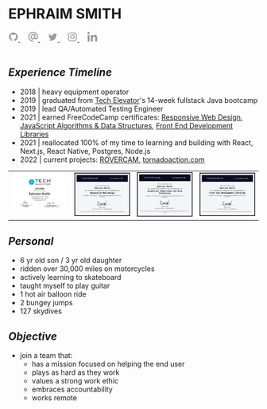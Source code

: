 # **EPHRAIM SMITH**

<div align='left'>

  <a href='https://github.com/ephbuilding' alt='social link icon'>
    <img src='./assets/icon-gh.svg' height='20'/>
  </a>
  &nbsp;
  &nbsp;
  <a href='mailto:email@ephraimsmith.dev' alt='social link icon'>
    <img src='./assets/icon-at.svg' height='20'/>
  </a>
  &nbsp;
  &nbsp;
  <a href='https://twitter.com/ephbuilding' alt='social link icon'>
    <img src='./assets/icon-tw.svg' height='20'/>
  </a>
  &nbsp;
  &nbsp;
  <a href='https://instagram.com/ephbuilding' alt='social link icon'>
    <img src='./assets/icon-ig.svg' height='20'/>
  </a>
  &nbsp;
  &nbsp;
  <a href='https://linkedin.com/in/ephbuilding' alt='social link icon'>
    <img src='./assets/icon-li.svg' height='20'/>
  </a>

</div>

<br/>

## **_Experience Timeline_**

- 2018 | heavy equipment operator
- 2019 | graduated from [Tech Elevator](https://techelevator.com)'s 14-week fullstack Java bootcamp
- 2019 | lead QA/Automated Testing Engineer
- 2021 | earned FreeCodeCamp certificates: [Responsive Web Design](https://www.freecodecamp.org/certification/ephbuilding/responsive-web-design), [JavaScript Algorithms & Data Structures](https://www.freecodecamp.org/certification/ephbuilding/javascript-algorithms-and-data-structures), [Front End Development Libraries](https://www.freecodecamp.org/certification/ephbuilding/front-end-development-libraries)
- 2021 | reallocated 100% of my time to learning and building with React, Next.js, React Native, Postgres, Node.js
- 2022 | current projects: [ROVERCAM](https://rovercamapp.com), [tornadoaction.com](https://tornadoaction.com)

<table>
  <tr>    
    <td>
      <img src='./assets/tech_elevator.png' width='450px'/>
    </td>   
    <td>
      <img src='./assets/rwd.png' width='450px'/>
    </td>
    <td>
      <img src='./assets/js.png' width='450px'/>
    </td>
    <td>
      <img src='./assets/fedl.png' width='450px'/>
    </td>
  </tr>
</table>

## **_Personal_**

- 6 yr old son / 3 yr old daughter
- ridden over 30,000 miles on motorcycles
- actively learning to skateboard
- taught myself to play guitar
- 1 hot air balloon ride
- 2 bungey jumps
- 127 skydives

## **_Objective_**

- join a team that:
  - has a mission focused on helping the end user
  - plays as hard as they work
  - values a strong work ethic
  - embraces accountability
  - works remote
